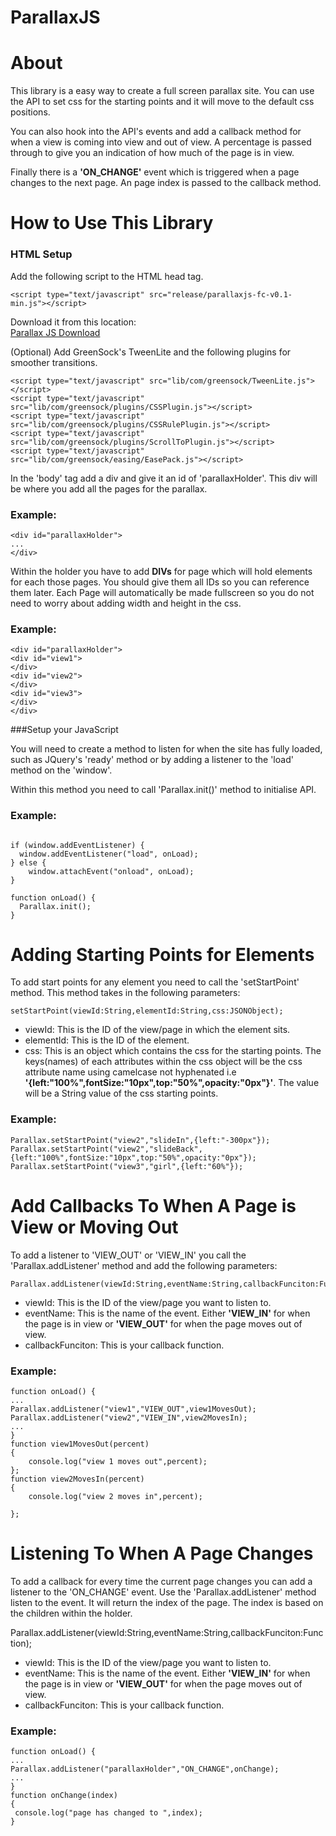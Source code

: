 ParallaxJS
==========
# About  
This library is a easy way to create a full screen parallax site. You can use the API to set css for the starting points and it will move to the default css positions.  

You can also hook into the API's events and add a callback method for when a view is coming into view and out of view. A percentage is passed through to give you an indication of how much of the page is in view.  

Finally there is a **'ON_CHANGE'** event which is triggered when a page changes to the next page. An page index is passed to the callback method.  

# How to Use This Library

### HTML Setup  

Add the following script to the HTML head tag.  
```
<script type="text/javascript" src="release/parallaxjs-fc-v0.1-min.js"></script>  
```

Download it from this location:  
[Parallax JS Download](https://github.com/fahimc/ParallaxJS/tree/master/release)

(Optional)
Add GreenSock's TweenLite and the following plugins for smoother transitions. 
```
<script type="text/javascript" src="lib/com/greensock/TweenLite.js"></script> 
<script type="text/javascript" src="lib/com/greensock/plugins/CSSPlugin.js"></script>
<script type="text/javascript" src="lib/com/greensock/plugins/CSSRulePlugin.js"></script>
<script type="text/javascript" src="lib/com/greensock/plugins/ScrollToPlugin.js"></script>
<script type="text/javascript" src="lib/com/greensock/easing/EasePack.js"></script>
```

In the 'body' tag add a div and give it an id of 'parallaxHolder'. This div will be where you add all the pages for the parallax. 

### Example:
```
<div id="parallaxHolder">
...
</div>
```

Within the holder you have to add **DIVs** for page which will hold elements for each those pages. You should give them all IDs so you can reference them later. Each Page will automatically be made fullscreen so you do not need to worry about adding width and height in the css.
### Example:
```
<div id="parallaxHolder">
<div id="view1">
</div>
<div id="view2">
</div>
<div id="view3">
</div>
</div>
```

###Setup your JavaScript  

You will need to create a method to listen for when the site has fully loaded, such as JQuery's 'ready' method or by adding a listener to the 'load' method on the 'window'.  

Within  this method you need to call 'Parallax.init()' method to initialise API.

### Example: 
```

if (window.addEventListener) {
  window.addEventListener("load", onLoad);
} else {
	window.attachEvent("onload", onLoad);
}

function onLoad() {
  Parallax.init();
}
```

# Adding Starting Points for Elements  
To add start points for any element you need to call the 'setStartPoint' method. This method takes in the following parameters:  

    setStartPoint(viewId:String,elementId:String,css:JSONObject);  
* viewId: This is the ID of the view/page in which the element sits.  
* elementId: This is the ID of the element.
* css: This is an object which contains the css for the starting points. The keys(names) of each attributes within the css object will be the css attribute name using camelcase not hyphenated i.e __'{left:"100%",fontSize:"10px",top:"50%",opacity:"0px"}'__. The value will be a String value of the css starting points.  

### Example:  

```
Parallax.setStartPoint("view2","slideIn",{left:"-300px"});
Parallax.setStartPoint("view2","slideBack",{left:"100%",fontSize:"10px",top:"50%",opacity:"0px"});
Parallax.setStartPoint("view3","girl",{left:"60%"});
```

# Add Callbacks To When A Page is View or Moving Out
To add a listener to 'VIEW_OUT' or 'VIEW_IN' you call the 'Parallax.addListener' method and add the following parameters:  

    Parallax.addListener(viewId:String,eventName:String,callbackFunciton:Function);  
* viewId: This is the ID of the view/page you want to listen to.  
* eventName: This is the name of the event. Either **'VIEW_IN'** for when the page is in view or **'VIEW_OUT'** for when the page moves out of view.  
* callbackFunciton: This is your callback function.     

### Example:  

```
function onLoad() {
...
Parallax.addListener("view1","VIEW_OUT",view1MovesOut);
Parallax.addListener("view2","VIEW_IN",view2MovesIn);
...
}
function view1MovesOut(percent)
{
	console.log("view 1 moves out",percent);
};
function view2MovesIn(percent)
{
	console.log("view 2 moves in",percent);
		
};
```

# Listening To When A Page Changes
To add a callback for every time the current page changes you can add a listener to the 'ON_CHANGE' event. Use the 'Parallax.addListener' method listen to the event. It will return the index of the page. The index is based on the children within the holder.

  Parallax.addListener(viewId:String,eventName:String,callbackFunciton:Function);  
* viewId: This is the ID of the view/page you want to listen to.  
* eventName: This is the name of the event. Either **'VIEW_IN'** for when the page is in view or **'VIEW_OUT'** for when the page moves out of view.  
* callbackFunciton: This is your callback function.     

### Example:  

```
function onLoad() {
...
Parallax.addListener("parallaxHolder","ON_CHANGE",onChange);
...
}
function onChange(index)
{
 console.log("page has changed to ",index);
}

   
